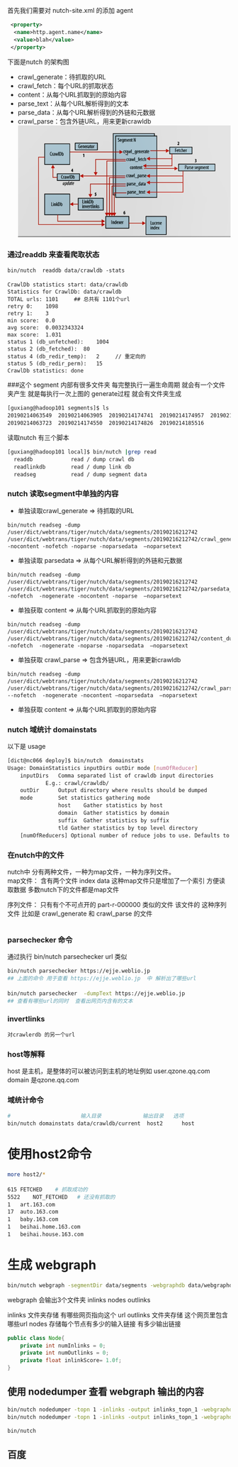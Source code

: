 
首先我们需要对 nutch-site.xml 的添加 agent
```xml
 <property>
  <name>http.agent.name</name>
  <value>blah</value>
 </property>
```

下面是nutch 的架构图
- crawl_generate：待抓取的URL
- crawl_fetch：每个URL的抓取状态
- content：从每个URL抓取到的原始内容
- parse_text：从每个URL解析得到的文本
- parse_data：从每个URL解析得到的外链和元数据
- crawl_parse：包含外链URL，用来更新crawldb
![](https://raw.githubusercontent.com/GuXiangFly/imagerepo/master/20190215101330.png)


###  通过readdb 来查看爬取状态
```
bin/nutch  readdb data/crawldb -stats

CrawlDb statistics start: data/crawldb
Statistics for CrawlDb: data/crawldb
TOTAL urls:	1101     ## 总共有 1101个url
retry 0:	1098
retry 1:	3
min score:	0.0
avg score:	0.0032343324
max score:	1.031
status 1 (db_unfetched):	1004
status 2 (db_fetched):	80
status 4 (db_redir_temp):	2     // 重定向的
status 5 (db_redir_perm):	15
CrawlDb statistics: done
```

###这个 segment 内部有很多文件夹
每完整执行一遍生命周期 就会有一个文件夹产生  就是每执行一次上图的 generate过程 就会有文件夹生成
```bash
[guxiang@hadoop101 segments]$ ls 
20190214063549  20190214063905  20190214174741  20190214174957  20190214190934
20190214063723  20190214174550  20190214174826  20190214185516
```

读取nutch  有三个脚本
```bash
[guxiang@hadoop101 local]$ bin/nutch |grep read
  readdb            read / dump crawl db
  readlinkdb        read / dump link db
  readseg           read / dump segment data
```

### nutch 读取segment中单独的内容
- 单独读取crawl_generate  =>  待抓取的URL
```
bin/nutch readseg -dump /user/dict/webtrans/tiger/nutch/data/segments/20190216212742 /user/dict/webtrans/tiger/nutch/data/segments/20190216212742/crawl_generate_dump -nocontent -nofetch -noparse -noparsedata  –noparsetext
```

- 单独读取 parsedata  => 从每个URL解析得到的外链和元数据
```
bin/nutch readseg -dump /user/dict/webtrans/tiger/nutch/data/segments/20190216212742 /user/dict/webtrans/tiger/nutch/data/segments/20190216212742/parsedata_dump  -nofetch  -nogenerate -nocontent -noparse  –noparsetext
```

- 单独获取 content  => 从每个URL抓取到的原始内容
```
bin/nutch readseg -dump /user/dict/webtrans/tiger/nutch/data/segments/20190216212742 /user/dict/webtrans/tiger/nutch/data/segments/20190216212742/content_dump  -nofetch  -nogenerate -noparse -noparsedata  –noparsetext
```

- 单独获取 crawl_parse   => 包含外链URL，用来更新crawldb
``` 
bin/nutch readseg -dump /user/dict/webtrans/tiger/nutch/data/segments/20190216212742 /user/dict/webtrans/tiger/nutch/data/segments/20190216212742/crawl_parse_dump  --nofetch  -nogenerate -nocontent –noparsedata  –noparsetext
```

- 单独获取 content  => 从每个URL抓取到的原始内容
### nutch 域统计 domainstats

以下是 usage
```bash
[dict@nc066 deploy]$ bin/nutch  domainstats 
Usage: DomainStatistics inputDirs outDir mode [numOfReducer]
	inputDirs	Comma separated list of crawldb input directories
			E.g.: crawl/crawldb/
	outDir		Output directory where results should be dumped
	mode		Set statistics gathering mode
				host	Gather statistics by host
				domain	Gather statistics by domain
				suffix	Gather statistics by suffix
				tld	Gather statistics by top level directory
	[numOfReducers]	Optional number of reduce jobs to use. Defaults to 1.
```

### 在nutch中的文件
nutch中 分有两种文件，一种为map文件，一种为序列文件。  
map文件： 含有两个文件 index  data   这种map文件只是增加了一个索引 方便读取数据
   多数nutch下的文件都是map文件

序列文件： 只有有个不可点开的 part-r-000000 类似的文件 该文件的
这种序列文件  比如是 crawl_generate 和 crawl_parse 的文件

```

```

### parsechecker 命令
通过执行
bin/nutch parsechecker  url
类似
```bash
bin/nutch parsechecker https://ejje.weblio.jp
## 上面的命令 用于查看 https://ejje.weblio.jp  中 解析出了哪些url

bin/nutch parsechecker  -dumpText https://ejje.weblio.jp
## 查看有哪些url的同时  查看出网页内含有的文本
```

### invertlinks
```bash
对crawlerdb 的另一个url 
```

### host等解释
host 是主机，是整体的可以被访问到主机的地址例如  user.qzone.qq.com
domain 是qzone.qq.com
### 


### 域统计命令
```bash
#                      输入目录             输出目录   选项
bin/nutch domainstats data/crawldb/current  host2      host

```

# 使用host2命令 
```bash
more host2/*

615	FETCHED    # 抓取成功的
5522	NOT_FETCHED   # 还没有抓取的
1	art.163.com
17	auto.163.com
1	baby.163.com
1	beihai.home.163.com
1	beihai.house.163.com

```

#  生成 webgraph
```bash
bin/nutch webgraph -segmentDir data/segments -webgraphdb data/webgraphdb
```
webgraph 会输出3个文件夹
inlinks  nodes  outlinks

inlinks  文件夹存储 有哪些网页指向这个 url
outlinks  文件夹存储  这个网页里包含哪些url
nodes   存储每个节点有多少的输入链接 有多少输出链接
```java
public class Node{
    private int numInlinks = 0;
    private int numOutlinks = 0;
    private float inlinkScore= 1.0f;
}
```


##  使用 nodedumper 查看 webgraph 输出的内容
```bash
bin/nutch nodedumper -topn 1 -inlinks -output inlinks_topn_1 -webgraphdb data/webgraphdb
bin/nutch nodedumper -topn 1 -inlinks -output inlinks_topn_1 -webgraphdb data/webgraphdb
```

```bash
bin/nutch 
```
## 百度
